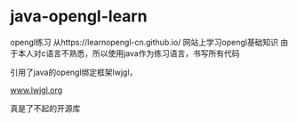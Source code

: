 # java-opengl-learn
opengl练习
从https://learnopengl-cn.github.io/ 网站上学习opengl基础知识
由于本人对c语言不熟悉，所以使用java作为练习语言，书写所有代码

引用了java的opengl绑定框架lwjgl，

www.lwjgl.org

真是了不起的开源库
